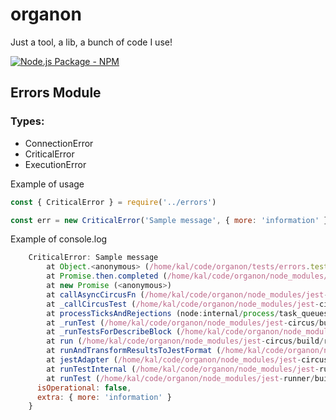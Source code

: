 # organon
Just a tool, a lib, a bunch of code I use!

[![Node.js Package - NPM](https://github.com/kalstong/organon/actions/workflows/npm-publish.yml/badge.svg)](https://github.com/kalstong/organon/actions/workflows/npm-publish.yml)

## Errors Module

### Types:
- ConnectionError
- CriticalError
- ExecutionError

Example of usage
```javascript
const { CriticalError } = require('../errors')

const err = new CriticalError('Sample message', { more: 'information' })
```

Example of console.log
```javascript
    CriticalError: Sample message
        at Object.<anonymous> (/home/kal/code/organon/tests/errors.test.js:16:17)
        at Promise.then.completed (/home/kal/code/organon/node_modules/jest-circus/build/utils.js:293:28)
        at new Promise (<anonymous>)
        at callAsyncCircusFn (/home/kal/code/organon/node_modules/jest-circus/build/utils.js:226:10)
        at _callCircusTest (/home/kal/code/organon/node_modules/jest-circus/build/run.js:297:40)
        at processTicksAndRejections (node:internal/process/task_queues:95:5)
        at _runTest (/home/kal/code/organon/node_modules/jest-circus/build/run.js:233:3)
        at _runTestsForDescribeBlock (/home/kal/code/organon/node_modules/jest-circus/build/run.js:135:9)
        at run (/home/kal/code/organon/node_modules/jest-circus/build/run.js:68:3)
        at runAndTransformResultsToJestFormat (/home/kal/code/organon/node_modules/jest-circus/build/legacy-code-todo-rewrite/jestAdapterInit.js:122:21)
        at jestAdapter (/home/kal/code/organon/node_modules/jest-circus/build/legacy-code-todo-rewrite/jestAdapter.js:79:19)
        at runTestInternal (/home/kal/code/organon/node_modules/jest-runner/build/runTest.js:367:16)
        at runTest (/home/kal/code/organon/node_modules/jest-runner/build/runTest.js:444:34) {
      isOperational: false,
      extra: { more: 'information' }
    }
```
